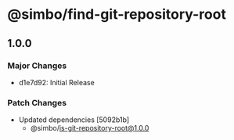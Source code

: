 # @simbo/find-git-repository-root

## 1.0.0

### Major Changes

- d1e7d92: Initial Release

### Patch Changes

- Updated dependencies [5092b1b]
  - @simbo/is-git-repository-root@1.0.0
